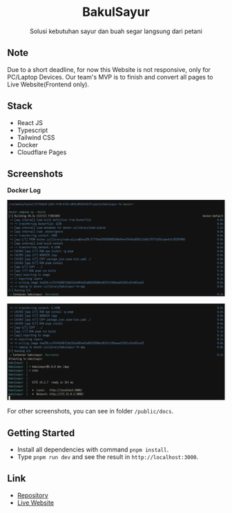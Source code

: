 <div align="center"><h1>BakulSayur</h1><p>Solusi kebutuhan sayur dan buah segar langsung dari petani</p></div>

## Note

Due to a short deadline, for now this Website is not responsive, only for PC/Laptop Devices. Our team's MVP is to finish and convert all pages to Live Website(Frontend only).

## Stack

- React JS
- Typescript
- Tailwind CSS
- Docker
- Cloudflare Pages

## Screenshots

**Docker Log**

![](/public/docs/Screenshot%20from%202024-04-01%2017-54-23.png)

![](/public/docs/Screenshot%20from%202024-04-01%2017-54-29.png)

For other screenshots, you can see in folder `/public/docs`.

## Getting Started

- Install all dependencies with command `pnpm install`.
- Type `pnpm run dev` and see the result in `http://localhost:3000`.

## Link

- [Repository](https://github.com/haikelz/bakulsayur)
- [Live Website](https://bakulsayur.pages.dev)
